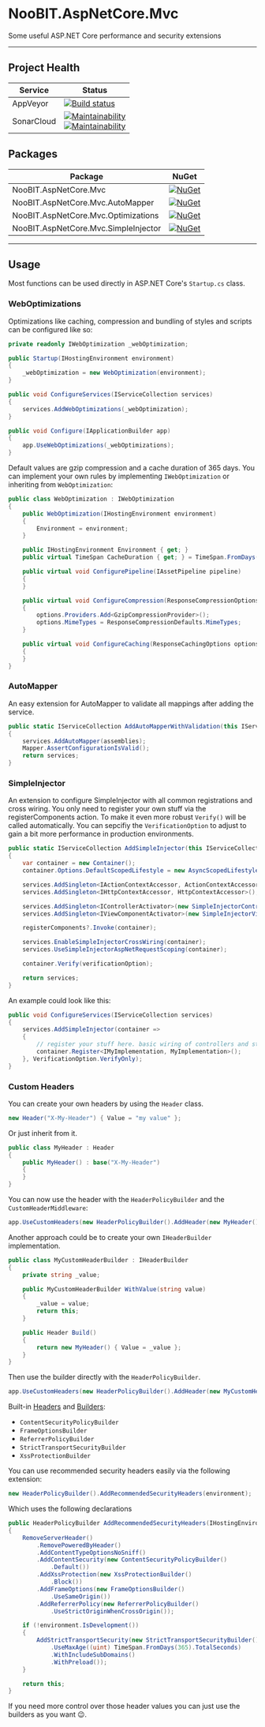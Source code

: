 # NooBIT.AspNetCore.Mvc

Some useful ASP.NET Core performance and security extensions

---

## Project Health

| Service | Status |
| --- | --- |
| AppVeyor | [![Build status](https://ci.appveyor.com/api/projects/status/jw2f5s8q57tlisgf/branch/master?svg=true)](https://ci.appveyor.com/project/cmxl/noobit-web/branch/master) |
| SonarCloud | [![Maintainability](https://sonarcloud.io/api/project_badges/measure?project=NooBIT.AspNetCore.Mvc&metric=sqale_rating)](https://sonarcloud.io/dashboard?id=NooBIT.AspNetCore.Mvc) <br /> [![Maintainability](https://sonarcloud.io/api/project_badges/measure?project=NooBIT.AspNetCore.Mvc&metric=coverage)](https://sonarcloud.io/dashboard?id=NooBIT.AspNetCore.Mvc) |


## Packages

| Package | NuGet |
| --- | --- |
| NooBIT.AspNetCore.Mvc | [![NuGet](https://buildstats.info/nuget/NooBIT.AspNetCore.Mvc)](https://www.nuget.org/packages/NooBIT.AspNetCore.Mvc) |
| NooBIT.AspNetCore.Mvc.AutoMapper | [![NuGet](https://buildstats.info/nuget/NooBIT.AspNetCore.Mvc.AutoMapper)](https://www.nuget.org/packages/NooBIT.AspNetCore.Mvc.AutoMapper) |
| NooBIT.AspNetCore.Mvc.Optimizations | [![NuGet](https://buildstats.info/nuget/NooBIT.AspNetCore.Mvc.Optimizations)](https://www.nuget.org/packages/NooBIT.AspNetCore.Mvc.Optimizations) |
| NooBIT.AspNetCore.Mvc.SimpleInjector | [![NuGet](https://buildstats.info/nuget/NooBIT.AspNetCore.Mvc.SimpleInjector)](https://www.nuget.org/packages/NooBIT.AspNetCore.Mvc.SimpleInjector) |

---

## Usage

Most functions can be used directly in ASP.NET Core's `Startup.cs` class.

### WebOptimizations

Optimizations like caching, compression and bundling of styles and scripts can be configured like so:

```csharp
private readonly IWebOptimization _webOptimization;

public Startup(IHostingEnvironment environment)
{
    _webOptimization = new WebOptimization(environment);
}

public void ConfigureServices(IServiceCollection services)
{
    services.AddWebOptimizations(_webOptimization); 
}

public void Configure(IApplicationBuilder app)
{
    app.UseWebOptimizations(_webOptimizations);
}
```

Default values are gzip compression and a cache duration of 365 days.
You can implement your own rules by implementing `IWebOptimization` or inheriting from `WebOptimization`:

```csharp
public class WebOptimization : IWebOptimization
{
    public WebOptimization(IHostingEnvironment environment)
    {
        Environment = environment;
    }

    public IHostingEnvironment Environment { get; }
    public virtual TimeSpan CacheDuration { get; } = TimeSpan.FromDays(365);

    public virtual void ConfigurePipeline(IAssetPipeline pipeline)
    {
    }

    public virtual void ConfigureCompression(ResponseCompressionOptions options)
    {
        options.Providers.Add<GzipCompressionProvider>();
        options.MimeTypes = ResponseCompressionDefaults.MimeTypes;
    }

    public virtual void ConfigureCaching(ResponseCachingOptions options)
    {
    }
}
```

### AutoMapper

An easy extension for AutoMapper to validate all mappings after adding the service.

```csharp
public static IServiceCollection AddAutoMapperWithValidation(this IServiceCollection services, params Assembly[] assemblies)
{
    services.AddAutoMapper(assemblies);
    Mapper.AssertConfigurationIsValid();
    return services;
}
```

### SimpleInjector

An extension to configure SimpleInjector with all common registrations and cross wiring.
You only need to register your own stuff via the registerComponents action.
To make it even more robust `Verify()` will be called automatically.
You can sepcifiy the `VerificationOption` to adjust to gain a bit more performance in production environments.


```csharp
public static IServiceCollection AddSimpleInjector(this IServiceCollection services, Action<Container> registerComponents, VerificationOption verificationOption = VerificationOption.VerifyAndDiagnose)
{
    var container = new Container();
    container.Options.DefaultScopedLifestyle = new AsyncScopedLifestyle();

    services.AddSingleton<IActionContextAccessor, ActionContextAccessor>();
    services.AddSingleton<IHttpContextAccessor, HttpContextAccessor>();

    services.AddSingleton<IControllerActivator>(new SimpleInjectorControllerActivator(container));
    services.AddSingleton<IViewComponentActivator>(new SimpleInjectorViewComponentActivator(container));

    registerComponents?.Invoke(container);

    services.EnableSimpleInjectorCrossWiring(container);
    services.UseSimpleInjectorAspNetRequestScoping(container);

    container.Verify(verificationOption);

    return services;
}
```

An example could look like this:

```csharp
public void ConfigureServices(IServiceCollection services)
{
    services.AddSimpleInjector(container =>
    {
        // register your stuff here. basic wiring of controllers and stuff is already done internally
        container.Register<IMyImplementation, MyImplementation>(); 
    }, VerificationOption.VerifyOnly);
}
```

### Custom Headers

You can create your own headers by using the `Header` class.

```csharp
new Header("X-My-Header") { Value = "my value" };
```

Or just inherit from it.

```csharp
public class MyHeader : Header
{
    public MyHeader() : base("X-My-Header")
    {
    }
}
```

You can now use the header with the `HeaderPolicyBuilder` and the `CustomHeaderMiddleware`:

```csharp
app.UseCustomHeaders(new HeaderPolicyBuilder().AddHeader(new MyHeader() { Value = "My Custom Value!" }));
```

Another approach could be to create your own `IHeaderBuilder` implementation.

```csharp
public class MyCustomHeaderBuilder : IHeaderBuilder
{
    private string _value;

    public MyCustomHeaderBuilder WithValue(string value)
    {
        _value = value;
        return this;
    }

    public Header Build()
    {
        return new MyHeader() { Value = _value };
    }
}
```

Then use the builder directly with the `HeaderPolicyBuilder`.

```csharp
app.UseCustomHeaders(new HeaderPolicyBuilder().AddHeader(new MyCustomHeaderBuilder().WithValue("My Custom Value!")));
```

Built-in [Headers](https://github.com/cmxl/NooBIT.AspNetCore.Mvc/tree/master/src/NooBIT.AspNetCore.Mvc/Http/Headers) and [Builders](https://github.com/cmxl/NooBIT.AspNetCore.Mvc/tree/master/src/NooBIT.AspNetCore.Mvc/Security):

* `ContentSecurityPolicyBuilder`
* `FrameOptionsBuilder`
* `ReferrerPolicyBuilder`
* `StrictTransportSecurityBuilder`
* `XssProtectionBuilder`

You can use recommended security headers easily via the following extension:

```csharp
new HeaderPolicyBuilder().AddRecommendedSecurityHeaders(environment);
```

Which uses the following declarations

```csharp
public HeaderPolicyBuilder AddRecommendedSecurityHeaders(IHostingEnvironment environment)
{
    RemoveServerHeader()
        .RemovePoweredByHeader()
        .AddContentTypeOptionsNoSniff()
        .AddContentSecurity(new ContentSecurityPolicyBuilder()
            .Default())
        .AddXssProtection(new XssProtectionBuilder()
            .Block())
        .AddFrameOptions(new FrameOptionsBuilder()
            .UseSameOrigin())
        .AddReferrerPolicy(new ReferrerPolicyBuilder()
            .UseStrictOriginWhenCrossOrigin());

    if (!environment.IsDevelopment())
    {
        AddStrictTransportSecurity(new StrictTransportSecurityBuilder()
            .UseMaxAge((uint) TimeSpan.FromDays(365).TotalSeconds)
            .WithIncludeSubDomains()
            .WithPreload());
    }

    return this;
}
```

If you need more control over those header values you can just use the builders as you want 😉.
